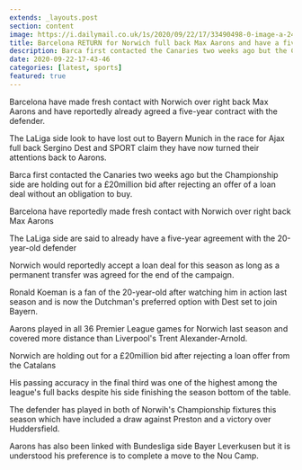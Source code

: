 ```yaml
---
extends: _layouts.post
section: content
image: https://i.dailymail.co.uk/1s/2020/09/22/17/33490498-0-image-a-24_1600792691312.jpg 
title: Barcelona RETURN for Norwich full back Max Aarons and have a five-year agreement with the defender 
description: Barca first contacted the Canaries two weeks ago but the Championship side are holding out for a £20million bid after rejecting an offer of a loan deal without an obligation to buy. 
date: 2020-09-22-17-43-46 
categories: [latest, sports] 
featured: true 
--- 
```

Barcelona have made fresh contact with Norwich over right back Max Aarons and have reportedly already agreed a five-year contract with the defender.

The LaLiga side look to have lost out to Bayern Munich in the race for Ajax full back Sergino Dest and SPORT claim they have now turned their attentions back to Aarons.

Barca first contacted the Canaries two weeks ago but the Championship side are holding out for a £20million bid after rejecting an offer of a loan deal without an obligation to buy. 

Barcelona have reportedly made fresh contact with Norwich over right back Max Aarons

The LaLiga side are said to already have a five-year agreement with the 20-year-old defender

Norwich would reportedly accept a loan deal for this season as long as a permanent transfer was agreed for the end of the campaign.

Ronald Koeman is a fan of the 20-year-old after watching him in action last season and is now the Dutchman's preferred option with Dest set to join Bayern.

Aarons played in all 36 Premier League games for Norwich last season and covered more distance than Liverpool's Trent Alexander-Arnold.

Norwich are holding out for a £20million bid after rejecting a loan offer from the Catalans

His passing accuracy in the final third was one of the highest among the league's full backs despite his side finishing the season bottom of the table.

The defender has played in both of Norwih's Championship fixtures this season which have included a draw against Preston and a victory over Huddersfield.

Aarons has also been linked with Bundesliga side Bayer Leverkusen but it is understood his preference is to complete a move to the Nou Camp.

